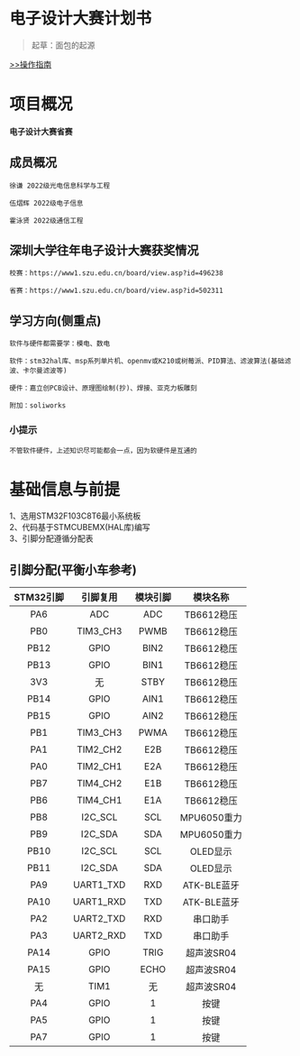 # 电子设计大赛计划书

> 起草：面包的起源

[>>操作指南](guide)



# 项目概况

#### 电子设计大赛省赛



## 成员概况

```
徐谦 2022级光电信息科学与工程

伍熠辉 2022级电子信息

霍泳贤 2022级通信工程
```



## 深圳大学往年电子设计大赛获奖情况

```
校赛：https://www1.szu.edu.cn/board/view.asp?id=496238

省赛：https://www1.szu.edu.cn/board/view.asp?id=502311
```



## 学习方向(侧重点)

```
软件与硬件都需要学：模电、数电

软件：stm32hal库、msp系列单片机、openmv或K210或树莓派、PID算法、滤波算法(基础滤波、卡尔曼滤波等)

硬件：嘉立创PCB设计、原理图绘制(抄)、焊接、亚克力板雕刻

附加：soliworks
```



### 小提示

```
不管软件硬件，上述知识尽可能都会一点，因为软硬件是互通的
```




# 基础信息与前提

1、选用STM32F103C8T6最小系统板  
2、代码基于STMCUBEMX(HAL库)编写  
3、引脚分配遵循分配表  



## 引脚分配(平衡小车参考)

| STM32引脚 | 引脚复用  | 模块引脚 |  模块名称   |
| :-------: | :-------: | :------: | :---------: |
|    PA6    |    ADC    |   ADC    | TB6612稳压  |
|    PB0    | TIM3_CH3  |   PWMB   | TB6612稳压  |
|   PB12    |   GPIO    |   BIN2   | TB6612稳压  |
|   PB13    |   GPIO    |   BIN1   | TB6612稳压  |
|    3V3    |    无     |   STBY   | TB6612稳压  |
|   PB14    |   GPIO    |   AIN1   | TB6612稳压  |
|   PB15    |   GPIO    |   AIN2   | TB6612稳压  |
|    PB1    | TIM3_CH3  |   PWMA   | TB6612稳压  |
|    PA1    | TIM2_CH2  |   E2B    | TB6612稳压  |
|    PA0    | TIM2_CH1  |   E2A    | TB6612稳压  |
|    PB7    | TIM4_CH2  |   E1B    | TB6612稳压  |
|    PB6    | TIM4_CH1  |   E1A    | TB6612稳压  |
|    PB8    |  I2C_SCL  |   SCL    | MPU6050重力 |
|    PB9    |  I2C_SDA  |   SDA    | MPU6050重力 |
|   PB10    |  I2C_SCL  |   SCL    |  OLED显示   |
|   PB11    |  I2C_SDA  |   SDA    |  OLED显示   |
|    PA9    | UART1_TXD |   RXD    | ATK-BLE蓝牙 |
|   PA10    | UART1_RXD |   TXD    | ATK-BLE蓝牙 |
|    PA2    | UART2_TXD |   RXD    |  串口助手   |
|    PA3    | UART2_RXD |   TXD    |  串口助手   |
|   PA14    |   GPIO    |   TRIG   | 超声波SR04  |
|   PA15    |   GPIO    |   ECHO   | 超声波SR04  |
|    无     |   TIM1    |    无    | 超声波SR04  |
|    PA4    |   GPIO    |    1     |    按键     |
|    PA5    |   GPIO    |    1     |    按键     |
|    PA7    |   GPIO    |    1     |    按键     |





